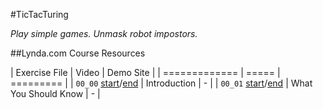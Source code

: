 #TicTacTuring

_Play simple games. Unmask robot impostors._

##Lynda.com Course Resources

| Exercise File | Video | Demo Site |
| ============= | ===== | ========= |
| `00_00` [start](/tree/00_00_start)/[end](/tree/00_00_end) | Introduction | - |
| `00_01` [start](/tree/00_01_start)/[end](/tree/00_01_end) | What You Should Know | - |
